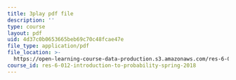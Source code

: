 ```yaml
---
title: 3play pdf file
description: ''
type: course
layout: pdf
uid: 4d37c0b0653665beb69c70c48fcae47e
file_type: application/pdf
file_location: >-
  https://open-learning-course-data-production.s3.amazonaws.com/res-6-012-introduction-to-probability-spring-2018/4d37c0b0653665beb69c70c48fcae47e_ozbtgvLKAqE.pdf
course_id: res-6-012-introduction-to-probability-spring-2018
---
```

